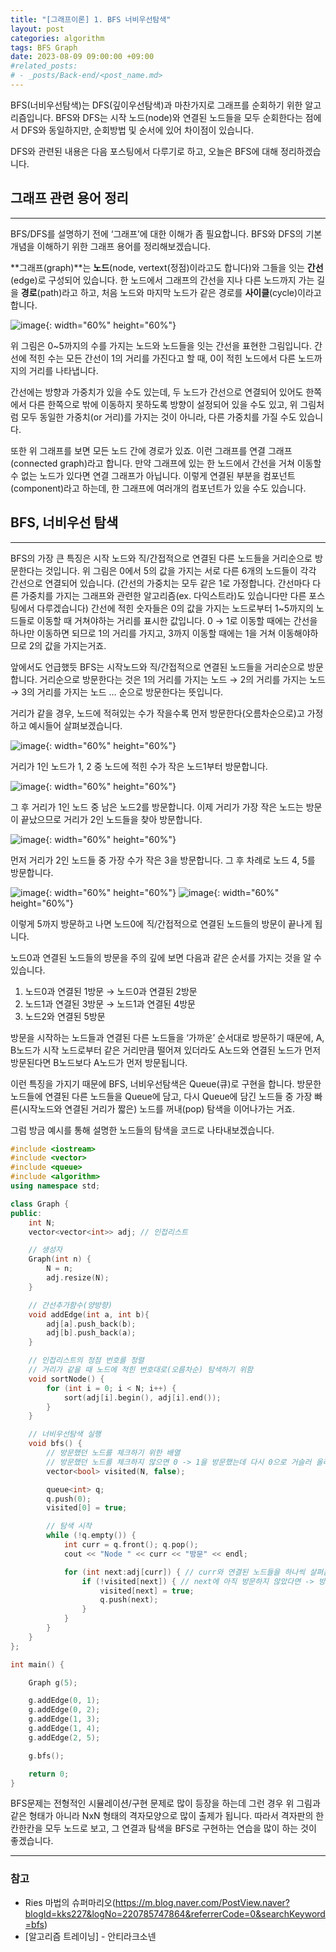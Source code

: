 ```yaml
---
title: "[그래프이론] 1. BFS 너비우선탐색"
layout: post
categories: algorithm
tags: BFS Graph
date: 2023-08-09 09:00:00 +09:00
#related_posts:
# - _posts/Back-end/<post_name.md>
---
```


BFS(너비우선탐색)는 DFS(깊이우선탐색)과 마찬가지로 그래프를 순회하기 위한 알고리즘입니다. BFS와 DFS는 시작 노드(node)와 연결된 노드들을 모두 순회한다는 점에서 DFS와 동일하지만, 순회방법 및 순서에 있어 차이점이 있습니다.

DFS와 관련된 내용은 다음 포스팅에서 다루기로 하고, 오늘은 BFS에 대해 정리하겠습니다.



## 그래프 관련 용어 정리
---
BFS/DFS를 설명하기 전에 ‘그래프’에 대한 이해가 좀 필요합니다. BFS와 DFS의 기본 개념을 이해하기 위한 그래프 용어를 정리해보겠습니다.

**그래프(graph)**는 **노드**(node, vertext(정점)이라고도 합니다)와 그들을 잇는 **간선**(edge)로 구성되어 있습니다. 한 노드에서 그래프의 간선을 지나 다른 노드까지 가는 길을 **경로**(path)라고 하고, 처음 노드와 마지막 노드가 같은 경로를 **사이클**(cycle)이라고 합니다.


![image](/assets/img/bfs_1.jpeg){: width="60%" height="60%"}


위 그림은 0~5까지의 수를 가지는 노드와 노드들을 잇는 간선을 표현한 그림입니다. 간선에 적힌 수는 모든 간선이 1의 거리를 가진다고 할 때, 0이 적힌 노드에서 다른 노드까지의 거리를 나타냅니다.

간선에는 방향과 가중치가 있을 수도 있는데, 두 노드가 간선으로 연결되어 있어도 한쪽에서 다른 한쪽으로 밖에 이동하지 못하도록 방향이 설정되어 있을 수도 있고, 위 그림처럼 모두 동일한 가중치(or 거리)를 가지는 것이 아니라, 다른 가중치를 가질 수도 있습니다.

또한 위 그래프를 보면 모든 노드 간에 경로가 있죠. 이런 그래프를 연결 그래프(connected graph)라고 합니다. 만약 그래프에 있는 한 노드에서 간선을 거쳐 이동할 수 없는 노드가 있다면 연결 그래프가 아닙니다. 이렇게 연결된 부분을 컴포넌트(component)라고 하는데, 한 그래프에 여러개의 컴포넌트가 있을 수도 있습니다.


## BFS, 너비우선 탐색
---
BFS의 가장 큰 특징은 시작 노드와 직/간접적으로 연결된 다른 노드들을 거리순으로 방문한다는 것입니다. 위 그림은 0에서 5의 값을 가지는 서로 다른 6개의 노드들이 각각 간선으로 연결되어 있습니다. (간선의 가중치는 모두 같은 1로 가정합니다. 간선마다 다른 가중치를 가지는 그래프와 관련한 알고리즘(ex. 다익스트라)도 있습니다만 다른 포스팅에서 다루겠습니다) 간선에 적힌 숫자들은 0의 값을 가지는 노드로부터 1~5까지의 노드들로 이동할 때 거쳐야하는 거리를 표시한 값입니다. 0 → 1로 이동할 때에는 간선을 하나만 이동하면 되므로 1의 거리를 가지고, 3까지 이동할 때에는 1을 거쳐 이동해야하므로 2의 값을 가지는거죠.

앞에서도 언급했듯 BFS는 시작노드와 직/간접적으로 연결된 노드들을 거리순으로 방문합니다. 거리순으로 방문한다는 것은 1의 거리를 가지는 노드 → 2의 거리를 가지는 노드 → 3의 거리를 가지는 노드 … 순으로 방문한다는 뜻입니다.

거리가 같을 경우, 노드에 적혀있는 수가 작을수록 먼저 방문한다(오름차순으로)고 가정하고 예시들어 살펴보겠습니다.

![image](/assets/img/bfs_2.jpeg){: width="60%" height="60%"}

거리가 1인 노드가 1, 2 중 노드에 적힌 수가 작은 노드1부터 방문합니다.

![image](/assets/img/bfs_3.jpeg){: width="60%" height="60%"}

그 후 거리가 1인 노드 중 남은 노드2를 방문합니다. 이제 거리가 가장 작은 노드는 방문이 끝났으므로 거리가 2인 노드들을 찾아 방문합니다.

![image](/assets/img/bfs_4.jpeg){: width="60%" height="60%"}

먼저 거리가 2인 노드들 중 가장 수가 작은 3을 방문합니다. 그 후 차례로 노드 4, 5를 방문합니다.

![image](/assets/img/bfs_5.jpeg){: width="60%" height="60%"}
![image](/assets/img/bfs_6.jpeg){: width="60%" height="60%"}

이렇게 5까지 방문하고 나면 노드0에 직/간접적으로 연결된 노드들의 방문이 끝나게 됩니다.

노드0과 연결된 노드들의 방문을 주의 깊에 보면 다음과 같은 순서를 가지는 것을 알 수 있습니다.

1. 노드0과 연결된 1방문 → 노드0과 연결된 2방문
2. 노드1과 연결된 3방문 → 노드1과 연결된 4방문
3. 노드2와 연결된 5방문
 
방문을 시작하는 노드들과 연결된 다른 노드들을 ‘가까운’ 순서대로 방문하기 때문에, A, B노드가 시작 노드로부터 같은 거리만큼 떨어져 있더라도 A노드와 연결된 노드가 먼저 방문된다면 B노드보다 A노드가 먼저 방문됩니다.

이런 특징을 가지기 때문에 BFS, 너비우선탐색은 Queue(큐)로 구현을 합니다. 방문한 노드들에 연결된 다른 노드들을 Queue에 담고, 다시 Queue에 담긴 노드들 중 가장 빠른(시작노드와 연결된 거리가 짧은) 노드를 꺼내(pop) 탐색을 이어나가는 거죠.

그럼 방금 예시를 통해 설명한 노드들의 탐색을 코드로 나타내보겠습니다.


```c++
#include <iostream>
#include <vector>
#include <queue>
#include <algorithm>
using namespace std;

class Graph {
public:
    int N;
    vector<vector<int>> adj; // 인접리스트

    // 생성자
    Graph(int n) {
        N = n;
        adj.resize(N);
    }

    // 간선추가함수(양방향)
    void addEdge(int a, int b){
        adj[a].push_back(b);
        adj[b].push_back(a);
    }

    // 인접리스트의 정점 번호를 정렬
    // 거리가 같을 때 노드에 적힌 번호대로(오름차순) 탐색하기 위함
    void sortNode() {
        for (int i = 0; i < N; i++) {
            sort(adj[i].begin(), adj[i].end());
        }
    }

    // 너비우선탐색 실행
    void bfs() {
        // 방문했던 노드를 체크하기 위한 배열
        // 방문했던 노드를 체크하지 않으면 0 -> 1을 방문했는데 다시 0으로 거슬러 올라가는 등의 중복 방문이 계속해서 발생함
        vector<bool> visited(N, false);

        queue<int> q;
        q.push(0);
        visited[0] = true;

        // 탐색 시작
        while (!q.empty()) {
            int curr = q.front(); q.pop();
            cout << "Node " << curr << "방문" << endl;

            for (int next:adj[curr]) { // curr와 연결된 노드들을 하나씩 살펴봄
                if (!visited[next]) { // next에 아직 방문하지 않았다면 -> 방문
                    visited[next] = true;
                    q.push(next);
                }
            }
        }
    }
};

int main() {

    Graph g(5);

    g.addEdge(0, 1);
    g.addEdge(0, 2);
    g.addEdge(1, 3);
    g.addEdge(1, 4);
    g.addEdge(2, 5);

    g.bfs();

    return 0;
}
```

BFS문제는 전형적인 시뮬레이션/구현 문제로 많이 등장을 하는데 그런 경우 위 그림과 같은 형태가 아니라 NxN 형태의 격자모양으로 많이 출제가 됩니다. 따라서 격자판의 한칸한칸을 모두 노드로 보고, 그 연결과 탐색을 BFS로 구현하는 연습을 많이 하는 것이 좋겠습니다. 


---
### 참고
- Ries 마법의 슈퍼마리오(https://m.blog.naver.com/PostView.naver?blogId=kks227&logNo=220785747864&referrerCode=0&searchKeyword=bfs)
- [알고리즘 트레이닝] - 안티라크소넨